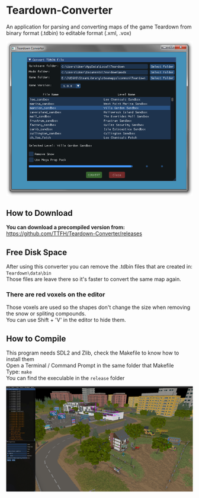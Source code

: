 # Teardown-Converter
An application for parsing and converting maps of the game Teardown from binary format (.tdbin) to editable format (.xml, .vox)  

![UI](https://github.com/TTFH/Teardown-Converter/blob/915781675c2beefefdfd99f4ebc837aaecb1db96/utils/converter_ui.png)  

## How to Download
**You can download a precompiled version from:** https://github.com/TTFH/Teardown-Converter/releases  

## Free Disk Space
After using this converter you can remove the .tdbin files that are created in: `Teardown\data\bin`  
Those files are leave there so it's faster to convert the same map again.  

### There are red voxels on the editor
Those voxels are used so the shapes don't change the size when removing the snow or spliting compounds.  
You can use Shift + 'V' in the editor to hide them.  

## How to Compile
This program needs SDL2 and Zlib, check the Makefile to know how to install them  
Open a Terminal / Command Prompt in the same folder that Makefile  
Type: `make`  
You can find the execulable in the `release` folder  

![Editor Example](https://github.com/TTFH/Teardown-Converter/blob/415d7c086d4669cbbaa9762657e97eb9a1d57d97/utils/converter_mall.png)  
